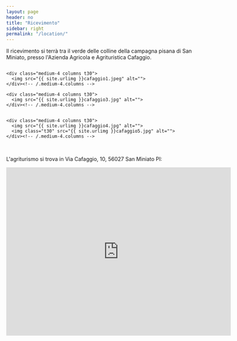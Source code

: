 ```yaml
---
layout: page
header: no
title: "Ricevimento"
sidebar: right
permalink: "/location/"
---
```




Il ricevimento si terrà tra il verde delle colline della campagna pisana di San Miniato, presso l'Azienda Agricola e Agrituristica Cafaggio.

<!--more-->

<div class="row">
    <div class="medium-4 columns t30">
    <img src="{{ site.urlimg }}cafaggio.jpeg" alt="">
    </div><!-- /.medium-4.columns -->

    <div class="medium-4 columns t30">
      <img src="{{ site.urlimg }}cafaggio1.jpeg" alt="">
    </div><!-- /.medium-4.columns -->

    <div class="medium-4 columns t30">
      <img src="{{ site.urlimg }}cafaggio3.jpg" alt="">
    </div><!-- /.medium-4.columns -->

</div><!-- /.row -->


<div class="row">
    <div class="medium-8 columns t30">
    <img src="{{ site.urlimg }}cafaggio2.jpg" alt="">
    </div>

    <div class="medium-4 columns t30">
      <img src="{{ site.urlimg }}cafaggio4.jpg" alt="">
      <img class="t30" src="{{ site.urlimg }}cafaggio5.jpg" alt="">
    </div><!-- /.medium-4.columns -->

</div><!-- /.row -->

<br>

L'agriturismo si trova in Via Cafaggio, 10, 56027 San Miniato PI:

<iframe src="https://www.google.com/maps/embed?pb=!1m18!1m12!1m3!1d11545.446708512527!2d10.866102138652897!3d43.66144731593439!2m3!1f0!2f0!3f0!3m2!1i1024!2i768!4f13.1!3m3!1m2!1s0x132a6ea188aaf7e3%3A0xebfc40dfc9b75270!2sAzienda%20Agricola%20Ed%20Agrituristica%20Cafaggio!5e0!3m2!1sit!2sit!4v1684356138206!5m2!1sit!2sit" width="600" height="450" style="border:0;" allowfullscreen="" loading="lazy" referrerpolicy="no-referrer-when-downgrade"></iframe>
	

